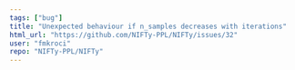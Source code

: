 ```yaml
---
tags: ["bug"]
title: "Unexpected behaviour if n_samples decreases with iterations"
html_url: "https://github.com/NIFTy-PPL/NIFTy/issues/32"
user: "fmkroci"
repo: "NIFTy-PPL/NIFTy"
---
```


